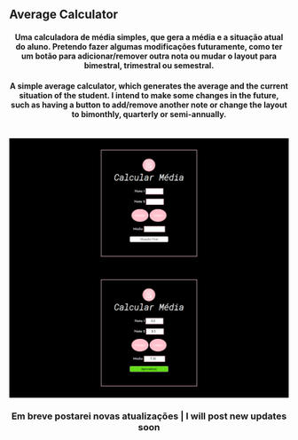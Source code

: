 ## Average Calculator

<h4 align="center">Uma calculadora de média simples, que gera a média e a situação atual do aluno. Pretendo fazer algumas modificações futuramente, como ter um botão para adicionar/remover outra nota ou mudar o layout para bimestral, trimestral ou semestral.</h4>
<h4 align="center">A simple average calculator, which generates the average and the current situation of the student. I intend to make some changes in the future, such as having a button to add/remove another note or change the layout to bimonthly, quarterly or semi-annually.</h4>
<br>
<img align="center" src="image/tela1.png">
<img align="center" src="image/tela2.png">
<h3 align="center">Em breve postarei novas atualizações | I will post new updates soon</h3>
